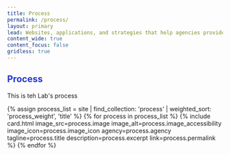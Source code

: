 ```yaml
---
title: Process
permalink: /process/
layout: primary
lead: Websites, applications, and strategies that help agencies provide excellent value to the public.
content_wide: true
content_focus: false
gridless: true
---
```


<style>
h2 {
  color:#2337CE;
}
</style>

<section class="nz-section background-gray">
<div class="nz-grid">
    <div class="nz-width-two-thirds">
      <h2 tabindex="0">Process</h2>
      <p>This is teh Lab's process</p>
    </div>
</div>

<div class="nz-grid">
  <section class="nz-section">
    <div class="nz-section-bottom">
      <div class="nz-flex nz-flex-wrap">
        {% assign process_list = site | find_collection: 'process' | weighted_sort: 'process_weight', 'title' %}
        {% for process in process_list %}
          {% include card.html
           image_src=process.image
           image_alt=process.image_accessibility
           image_icon=process.image_icon
           agency=process.agency
           tagline=process.title
           description=process.excerpt
           link=process.permalink
          %}
        {% endfor %}
      </div>
    </div>
  </section>
</div>
</section>
